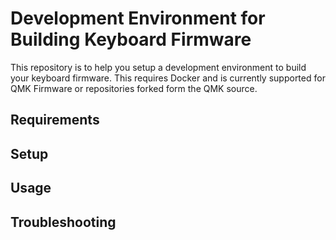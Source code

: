 # Development Environment for Building Keyboard Firmware
This repository is to help you setup a development environment to build your keyboard firmware. This requires Docker and is currently supported for QMK Firmware or repositories forked form the QMK source.


## Requirements


## Setup


## Usage


## Troubleshooting



